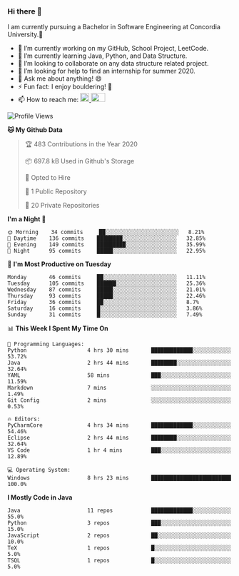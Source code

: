 ### Hi there 👋
I am currently pursuing a Bachelor in Software Engineering at Concordia University.🏫

- 🔭 I’m currently working on my GitHub, School Project, LeetCode.
- 🌱 I’m currently learning Java, Python, and Data Structure.
- 👯 I’m looking to collaborate on any data structure related project.
- 🤔 I’m looking for help to find an internship for summer 2020.
- 💬 Ask me about anything! 😄
- ⚡ Fun fact: I enjoy bouldering! 🧗‍
- 📫 How to reach me: <a href="https://www.linkedin.com/in/siu-tong-ye/" target="_blank"> <img width="20px" width="32" src="https://cdn.jsdelivr.net/npm/simple-icons@v3/icons/linkedin.svg" /> </a> <a href="mailto:SiuTongYe@gmail.com" target="_blank"> <img height="20" width="32" src="https://cdn.jsdelivr.net/npm/simple-icons@v3/icons/gmail.svg" /> </a>

<!--START_SECTION:waka-->
![Profile Views](http://img.shields.io/badge/Profile%20Views-252-blue)

**🐱 My Github Data** 

> 🏆 483 Contributions in the Year 2020
 > 
> 📦 697.8 kB Used in Github's Storage 
 > 
> 💼 Opted to Hire
 > 
> 📜 1 Public Repository 
 > 
> 🔑 20 Private Repositories 

**I'm a Night 🦉** 

```text
🌞 Morning    34 commits     ██░░░░░░░░░░░░░░░░░░░░░░░   8.21% 
🌆 Daytime    136 commits    ████████░░░░░░░░░░░░░░░░░   32.85% 
🌃 Evening    149 commits    █████████░░░░░░░░░░░░░░░░   35.99% 
🌙 Night      95 commits     █████░░░░░░░░░░░░░░░░░░░░   22.95%

```
📅 **I'm Most Productive on Tuesday** 

```text
Monday       46 commits     ██░░░░░░░░░░░░░░░░░░░░░░░   11.11% 
Tuesday      105 commits    ██████░░░░░░░░░░░░░░░░░░░   25.36% 
Wednesday    87 commits     █████░░░░░░░░░░░░░░░░░░░░   21.01% 
Thursday     93 commits     █████░░░░░░░░░░░░░░░░░░░░   22.46% 
Friday       36 commits     ██░░░░░░░░░░░░░░░░░░░░░░░   8.7% 
Saturday     16 commits     █░░░░░░░░░░░░░░░░░░░░░░░░   3.86% 
Sunday       31 commits     █░░░░░░░░░░░░░░░░░░░░░░░░   7.49%

```


📊 **This Week I Spent My Time On** 

```text
💬 Programming Languages: 
Python                   4 hrs 30 mins       █████████████░░░░░░░░░░░░   53.72% 
Java                     2 hrs 44 mins       ████████░░░░░░░░░░░░░░░░░   32.64% 
YAML                     58 mins             ███░░░░░░░░░░░░░░░░░░░░░░   11.59% 
Markdown                 7 mins              ░░░░░░░░░░░░░░░░░░░░░░░░░   1.49% 
Git Config               2 mins              ░░░░░░░░░░░░░░░░░░░░░░░░░   0.53%

🔥 Editors: 
PyCharmCore              4 hrs 34 mins       █████████████░░░░░░░░░░░░   54.46% 
Eclipse                  2 hrs 44 mins       ████████░░░░░░░░░░░░░░░░░   32.64% 
VS Code                  1 hr 4 mins         ███░░░░░░░░░░░░░░░░░░░░░░   12.89%

💻 Operating System: 
Windows                  8 hrs 23 mins       █████████████████████████   100.0%

```

**I Mostly Code in Java** 

```text
Java                     11 repos            █████████████░░░░░░░░░░░░   55.0% 
Python                   3 repos             ███░░░░░░░░░░░░░░░░░░░░░░   15.0% 
JavaScript               2 repos             ██░░░░░░░░░░░░░░░░░░░░░░░   10.0% 
TeX                      1 repos             █░░░░░░░░░░░░░░░░░░░░░░░░   5.0% 
TSQL                     1 repos             █░░░░░░░░░░░░░░░░░░░░░░░░   5.0%

```



<!--END_SECTION:waka-->
